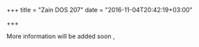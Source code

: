 +++
title = "Zain DOS 207"
date = "2016-11-04T20:42:19+03:00"

+++

More information will be added soon , 
